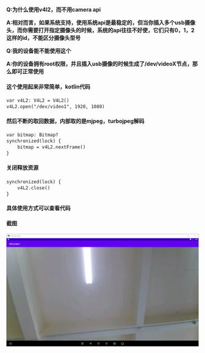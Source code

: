 **Q:为什么使用v4l2，而不用camera api**

**A:相对而言，如果系统支持，使用系统api是最稳定的，但当你插入多个usb摄像头，而你需要打开指定摄像头的时候，系统的api往往不好使，它们只有0，1，2这样的id，不能区分摄像头型号**

**Q:我的设备能不能使用这个**

**A:你的设备拥有root权限，并且插入usb摄像的时候生成了/dev/videoX节点，那么即可正常使用**

#### 这个使用起来非常简单，kotlin代码
```
var v4L2: V4L2 = V4L2()
v4L2.open("/dev/video1", 1920, 1080)
```
#### 然后不断的取回数据，内部取的是mjpeg，turbojpeg解码
```
var bitmap: Bitmap?
synchronized(lock) {
    bitmap = v4L2.nextFrame()
}

```
#### 关闭释放资源
```
synchronized(lock) {
    v4L2.close()
}

```
#### 具体使用方式可以查看代码

#### 截图
![](https://github.com/caigp/v4l2_android/blob/master/ScreenCapture/img.png?raw=true)